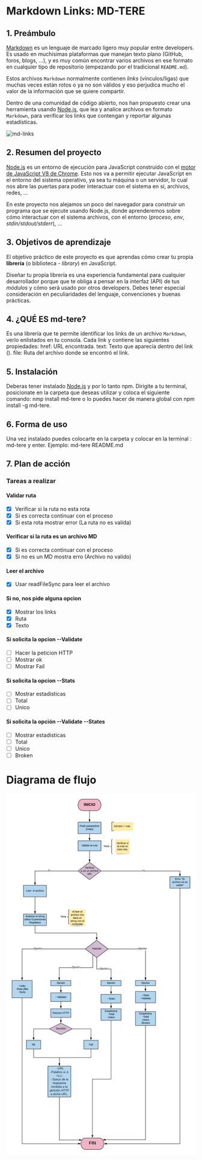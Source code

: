 
# Markdown Links: MD-TERE


## 1. Preámbulo

[Markdown](https://es.wikipedia.org/wiki/Markdown) es un lenguaje de marcado
ligero muy popular entre developers. Es usado en muchísimas plataformas que
manejan texto plano (GitHub, foros, blogs, ...), y es muy común
encontrar varios archivos en ese formato en cualquier tipo de repositorio
(empezando por el tradicional `README.md`).

Estos archivos `Markdown` normalmente contienen _links_ (vínculos/ligas) que
muchas veces están rotos o ya no son válidos y eso perjudica mucho el valor de
la información que se quiere compartir.

Dentro de una comunidad de código abierto, nos han propuesto crear una
herramienta usando [Node.js](https://nodejs.org/), que lea y analice archivos
en formato `Markdown`, para verificar los links que contengan y reportar
algunas estadísticas.

![md-links](https://user-images.githubusercontent.com/110297/42118443-b7a5f1f0-7bc8-11e8-96ad-9cc5593715a6.jpg)

## 2. Resumen del proyecto

[Node.js](https://nodejs.org/es/) es un entorno de ejecución para JavaScript
construido con el [motor de JavaScript V8 de Chrome](https://developers.google.com/v8/).
Esto nos va a permitir ejecutar JavaScript en el entorno del sistema operativo,
ya sea tu máquina o un servidor, lo cual nos abre las puertas para poder
interactuar con el sistema en sí, archivos, redes, ...

En este proyecto nos alejamos un poco del navegador para construir un programa
que se ejecute usando Node.js, donde aprenderemos sobre cómo interactuar con el
sistema archivos, con el entorno (_proceso_, _env_, _stdin/stdout/stderr_), ...

## 3. Objetivos de aprendizaje

El objetivo práctico de este proyecto es que aprendas cómo crear tu propia
**librería** (o biblioteca - _library_) en JavaScript.

Diseñar tu propia librería es una experiencia fundamental para cualquier
desarrollador porque que te obliga a pensar en la interfaz (API) de tus
_módulos_ y cómo será usado por otros developers. Debes tener especial
consideración en peculiaridades del lenguaje, convenciones y buenas prácticas.

## 4. ¿QUÉ ES md-tere?
Es una librería que te permite identificar los links de un archivo `Markdown`, verlo enlistados en tu consola. Cada  link y contiene las siguientes propiedades:
      href: URL encontrada.
      text: Texto que aparecía dentro del link (<a>).
      file: Ruta del archivo donde se encontró el link. 

## 5. Instalación 
Deberas tener instalado  [Node.js](https://nodejs.org/) y por lo tanto npm. Dirigite a tu terminal, posicionate en la carpeta que deseas utilizar  y coloca el siguiente comando: 
        nmp install md-tere 
o lo puedes hacer de manera global con npm install -g md-tere.

## 6. Forma de uso
Una vez instalado puedes colocarte en la carpeta y colocar en la terminal :  md-tere <ruta del archivo> y enter. 
Ejemplo: md-tere README.md

## 7. Plan de acción 

### Tareas a realizar 

#### Validar ruta
-[x] Verificar si la ruta no esta rota
-[x] Si es correcta continuar con el proceso
-[x] Si esta rota mostrar error (La ruta no es valida)

#### Verificar si la ruta es un archivo MD
-[x] Si es correcta continuar con el proceso
-[x] Si no es un MD mostra erro (Archivo no valido)

#### Leer el archivo
-[x] Usar readFileSync para leer el archivo

#### Si no, nos pide alguna opcion 
- [x] Mostrar los links
- [x] Ruta
- [x] Texto 

#### Si solicita la opcion --Validate
- [ ] Hacer la peticion HTTP
- [ ] Mostrar ok
- [ ] Mostrar Fail

#### Si solicita la opcion --Stats
- [ ] Mostrar estadisticas
- [ ] Total
- [ ] Unico

#### Si solicita la opción --Validate --States
- [ ] Mostrar estadisticas
- [ ] Total
- [ ] Unico
- [ ] Broken

# Diagrama de flujo

![Mapa de flujo](imagenes/diagrama1.png)